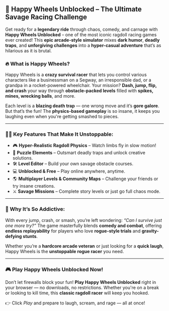 ## 🏁 Happy Wheels Unblocked – The Ultimate Savage Racing Challenge

Get ready for a **legendary ride** through chaos, comedy, and carnage with **Happy Wheels Unblocked** – one of the most iconic ragdoll racing games ever created! This **epic arcade-style simulator** mixes **dark humor**, **deadly traps**, and **unforgiving challenges** into a **hyper-casual adventure** that’s as hilarious as it is brutal.

### 🔥 What is Happy Wheels?

Happy Wheels is a **crazy survival racer** that lets you control various characters like a businessman on a Segway, an irresponsible dad, or a grandpa in a rocket-powered wheelchair. Your mission? **Dash, jump, flip, and crash** your way through **obstacle-packed levels** filled with **spikes, mines, wrecking balls**, and more.

Each level is a **blazing death trap** — one wrong move and it’s **gore galore**. But that’s the fun! The **physics-based gameplay** is so insane, it keeps you laughing even when you're getting smashed to pieces.

---

### 🚴‍♂️ Key Features That Make It Unstoppable:

* 🎮 **Hyper-Realistic Ragdoll Physics** – Watch limbs fly in slow motion!
* 🧠 **Puzzle Elements** – Outsmart deadly traps and unlock creative solutions.
* 🛠️ **Level Editor** – Build your own savage obstacle courses.
* 💻 **Unblocked & Free** – Play online anywhere, anytime.
* 🌎 **Multiplayer Levels & Community Maps** – Challenge your friends or try insane creations.
* ⚔️ **Savage Missions** – Complete story levels or just go full chaos mode.

---

### 🎯 Why It’s So Addictive:

With every jump, crash, or smash, you’re left wondering: *“Can I survive just one more try?”* The game masterfully blends **comedy and combat**, offering **endless replayability** for players who love **rogue-style trials** and **gravity-defying stunts**.

Whether you’re a **hardcore arcade veteran** or just looking for a **quick laugh**, Happy Wheels is the **unstoppable rogue racer** you need.

---

### 🎮 Play Happy Wheels Unblocked Now!

Don’t let firewalls block your fun! **Play Happy Wheels Unblocked** right in your browser — no downloads, no restrictions. Whether you're on a break or looking to kill time, this **classic ragdoll racer** will keep you hooked.

👉 Click *Play* and prepare to laugh, scream, and rage — all at once!
